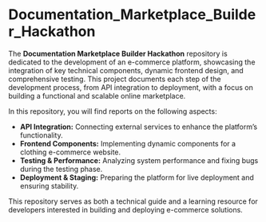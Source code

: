 # Documentation_Marketplace_Builder_Hackathon
The **Documentation Marketplace Builder Hackathon** repository is dedicated to the development of an e-commerce platform, showcasing the integration of key technical components, dynamic frontend design, and comprehensive testing. This project documents each step of the development process, from API integration to deployment, with a focus on building a functional and scalable online marketplace.

In this repository, you will find reports on the following aspects:
- **API Integration:** Connecting external services to enhance the platform’s functionality.
- **Frontend Components:** Implementing dynamic components for a clothing e-commerce website.
- **Testing & Performance:** Analyzing system performance and fixing bugs during the testing phase.
- **Deployment & Staging:** Preparing the platform for live deployment and ensuring stability.

This repository serves as both a technical guide and a learning resource for developers interested in building and deploying e-commerce solutions.
